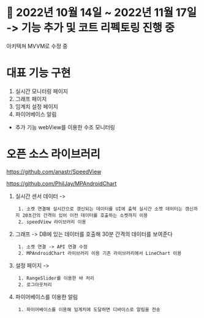 # 📆 2022년 10월 14일 ~ 2022년 11월 17일 -> 기능 추가 및 코트 리펙토링 진행 중

아키텍쳐 MVVM로 수정 중

# 대표 기능 구현

1. 실시간 모니터링 페이지
2. 그래프 페이지
3. 임계치 설정 페이지
4. 파이어베이스 알림
+ 추가 기능 webView를 이용한 수조 모니터링

# 오픈 소스 라이브러리
https://github.com/anastr/SpeedView

https://github.com/PhilJay/MPAndroidChart

1. 실시간 센서 데이터 -> 

        1. 소켓 연결해 실시간으로 갱신되는 데이터를 UI에 출력 실시간 소켓 데이터는 갱신까지 20초간의 간격이 있어 이전 데이터를 호출하는 소켓까지 이용
        2. speedView 라이브러리 이용


2. 그래프 -> DB에 있는 데이터를 호출해 30분 간격의 데이터를 보여준다

        1. 소켓 연결 -> API 연결 수정 
        2. MPAndroidChart 라이브러리 이용 기존 라이브러리에서 LineChart 이용

3. 설정 페이지 ->

        1. RangeSlider를 이용한 바 처리
        2. 로그아웃처리
        

4. 파이어베이스를 이용한 알림

        1. 파이어베이스를 이용해 임계치에 도달하면 디바이스로 알림을 전송
